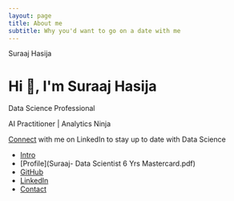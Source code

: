 ```yaml
---
layout: page
title: About me
subtitle: Why you'd want to go on a date with me
---
```


Suraaj Hasija    

Hi 👋, I'm Suraaj Hasija
========================

Data Science Professional  

AI Practitioner | Analytics Ninja  

[Connect](https://www.linkedin.com/in/suraajhasija/) with me on LinkedIn to stay up to date with Data Science

*   [Intro](#intro)
*   [Profile](Suraaj- Data Scientist 6 Yrs Mastercard.pdf)
*   [GitHub](https://github.com/gitsuraaj)
*   [LinkedIn](https://www.linkedin.com/in/suraajhasija/)
*   [Contact](mailto:mailbox.suraaj@gmail.com)


